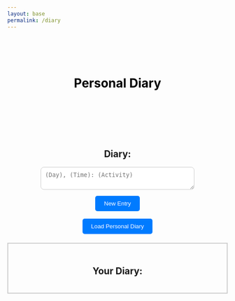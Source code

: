 ```yaml
---
layout: base
permalink: /diary
---
```

<style>
/* Add some styling for the surrounding box */
  #diary-title-container {
    background-image: url('https://files.catbox.moe/1m85ow.png');
    background-size: cover;
    background-repeat: no-repeat;
    background-position: top;
    color: black; /* Black text */
    padding: 50px 20px;
    text-align: center;
  }
  #diary {
    width: 70%; /* Adjust width as needed */
    margin: 0 auto; /* Center the textarea */
    padding: 10px;
    border: 1px solid #ccc;
    border-radius: 8px;
  }
  /* Center text inside diary-container */
  .diary-container {
    text-align: center;
  }
  /* Style the data container */
  .data-container {
    border: 2px solid #ccc; /* Border style */
    padding: 20px; /* Padding inside the container */
    margin: 20px auto; /* Center the container */
    max-width: 600px; /* Maximum width of the container */
  }
  .diary-buttons {
    padding: 10px 20px; /* Padding around the button text */
    background-color: #007bff; /* Button background color */
    color: white; /* Button text color */
    border: none; /* Remove button border */
    border-radius: 5px; /* Rounded corners */
    cursor: pointer; /* Show pointer cursor on hover */
    transition: background-color 0.3s ease; /* Smooth transition for background color */
  }
  /* Hover effect for the button */
  .diary-buttons:hover {
      background-color: #0056b3; /* Darker background color on hover */
  }
</style>
<html lang="en">
<head>
  <meta charset="UTF-8">
  <meta name="viewport" content="width=device-width, initial-scale=1.0">
</head>
<body class='sandiego-background'>
    <div id='diary-title-container'>
        <h1 class='title'>Personal Diary</h1>
    </div>
    <br>
    <br>
    <div class="diary-container">
        <h2 id="subtitle">Diary:</h2>
        <form>
            <textarea id="diary" class="input" placeholder="(Day), (Time): (Activity)"></textarea><br>
        </form>
        <button class="diary-buttons" onclick="diary()">New Entry</button>
        <br>
        <br>
        <button class="diary-buttons" onclick="fetchDiary()">Load Personal Diary</button>
        <p id="error"></p>
    <div class="data-container">
        <h2 id='subtitle'>Your Diary:</h2>
        <div id="data"></div>
    </div>
    </div>
<script>
  //Updating text
function diary() {
    // Get the text content from the textarea
    let text = document.getElementById("diary").value;
    // Create an object with the text data and a unique UID (timestamp)
    let data = {
        "diary": text
    };
    // Configure fetch options
    let options = {
        method: 'PUT',
        headers: {
            'Content-Type': 'application/json;charset=utf-8'
        },
        body: JSON.stringify(data),
        credentials: 'include'
    };
    // Send the text data to the backend
    fetch('http://127.0.0.1:8086/api/users/diary', options)
    // LocaL: http://127.0.0.1:8010/api/users/diary
    // Deployed: https://SanDiegoTravel.stu.nighthawkcodingsociety.com/api/users/diary
        .then(response => {
            if (response.ok) {
                // Handle successful submission
                document.getElementById("error").innerHTML = "Diary updated!";
                // Fetch updated images after submission
                fetchDiary()
            } else {
                // Handle submission error
                return response.json().then(errorData => {
                    if (errorData && errorData.message) {
                        document.getElementById("error").innerHTML = errorData.message;
                    } else {
                        document.getElementById("error").innerHTML = "Error submitting diary";
                    }
                });
            }
        })
        .catch(error => {
            console.error("Error:", error);
            document.getElementById("error").innerHTML = "Error submitting diary";
        });
}
function fetchDiary() {
    let options = {
    method: 'GET',
    headers: {
        'Content-Type': 'application/json;charset=utf-8'
    },
    credentials: 'include'
    };
    fetch("http://127.0.0.1:8086/api/users/diary", options)
    // Local: http://127.0.0.1:8010/api/users/diary
    // Deployed: https://SanDiegoTravel.stu.nighthawkcodingsociety.com/api/users/diary
    .then(response => {
        if (response.ok) {
            return response.json();
        } else {
            throw new Error('Network response was not ok.');
        }
    })
    .then(response => {
        let dataContainer = document.getElementById("data");
        // Clear previous data
        dataContainer.innerHTML = "";
        // Split the data by "///" to get individual diary items
        let diaryItems = response.split("///");
        // Iterate over each item and create a row for display
        diaryItems.forEach(item => {
            let row = document.createElement("div");
            row.textContent = item.trim(); // Trim to remove any extra whitespace
            // Append row to the container
            dataContainer.appendChild(row);
        });
    })
    .catch(error => {
        console.error('Error fetching diary:', error);
        // Handle error
    });
}
</script>